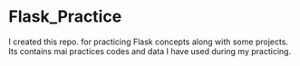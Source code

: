 # Flask_Practice
I created this repo. for practicing Flask concepts along with some projects. Its contains mai practices codes and data I have used during my practicing.
